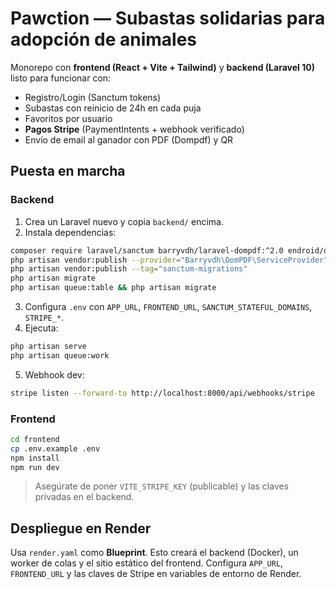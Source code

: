 # Pawction — Subastas solidarias para adopción de animales

Monorepo con **frontend (React + Vite + Tailwind)** y **backend (Laravel 10)** listo para funcionar con:
- Registro/Login (Sanctum tokens)
- Subastas con reinicio de 24h en cada puja
- Favoritos por usuario
- **Pagos Stripe** (PaymentIntents + webhook verificado)
- Envío de email al ganador con PDF (Dompdf) y QR

## Puesta en marcha

### Backend
1) Crea un Laravel nuevo y copia `backend/` encima.
2) Instala dependencias:
```bash
composer require laravel/sanctum barryvdh/laravel-dompdf:^2.0 endroid/qr-code:^5.0 stripe/stripe-php:^12.0
php artisan vendor:publish --provider="Barryvdh\DomPDF\ServiceProvider"
php artisan vendor:publish --tag="sanctum-migrations"
php artisan migrate
php artisan queue:table && php artisan migrate
```
3) Configura `.env` con `APP_URL`, `FRONTEND_URL`, `SANCTUM_STATEFUL_DOMAINS`, `STRIPE_*`.
4) Ejecuta:
```bash
php artisan serve
php artisan queue:work
```
5) Webhook dev:
```bash
stripe listen --forward-to http://localhost:8000/api/webhooks/stripe
```

### Frontend
```bash
cd frontend
cp .env.example .env
npm install
npm run dev
```

> Asegúrate de poner `VITE_STRIPE_KEY` (publicable) y las claves privadas en el backend.

## Despliegue en Render
Usa `render.yaml` como **Blueprint**. Esto creará el backend (Docker), un worker de colas y el sitio estático del frontend. Configura `APP_URL`, `FRONTEND_URL` y las claves de Stripe en variables de entorno de Render.

